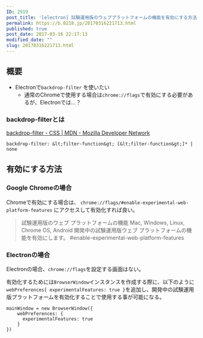 ```yaml
---
ID: 2919
post_title: '[electron] 試験運用版のウェブプラットフォームの機能を有効にする方法'
permalink: https://b.0218.jp/20170316221713.html
published: true
post_date: 2017-03-16 22:17:13
modified_date: ""
slug: 20170316221713.html
---
```

## 概要

* Electronで`backdrop-filter` を使いたい  
  * 通常のChromeで使用する場合は`chrome://flags`で有効にする必要があるが、Electronでは…？

### backdrop-filterとは
[backdrop-filter - CSS | MDN - Mozilla Developer Network](https://developer.mozilla.org/ja/docs/Web/CSS/backdrop-filter)

```language-css
backdrop-filter: &lt;filter-function&gt; [&lt;filter-function&gt;]* | none
```

## 有効にする方法
### Google Chromeの場合
Chromeで有効にする場合は、 `chrome://flags/#enable-experimental-web-platform-features` にアクセスして有効化すれば良い。

> 試験運用版のウェブ プラットフォームの機能 Mac, Windows, Linux, Chrome OS, Android
> 開発中の試験運用版ウェブ プラットフォームの機能を有効にします。 #enable-experimental-web-platform-features


### Electronの場合
Electronの場合、`chrome://flags`を設定する画面はない。

有効化するためには`BrowserWindow`インスタンスを作成する際に、以下のように`webPreferences{ experimentalFeatures: true }`を追加し、開発中の試験運用版プラットフォームを有効化することで使用する事が可能になる。

```language-javascript
mainWindow = new BrowserWindow({ 
    webPreferences: {
      experimentalFeatures: true
    }
})
```